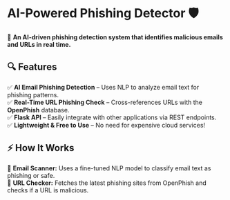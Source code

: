 # AI-Powered Phishing Detector 🛡️

🚀 **An AI-driven phishing detection system that identifies malicious emails and URLs in real time.**

## 🔍 Features
✅ **AI Email Phishing Detection** – Uses NLP to analyze email text for phishing patterns.  
✅ **Real-Time URL Phishing Check** – Cross-references URLs with the **OpenPhish** database.  
✅ **Flask API** – Easily integrate with other applications via REST endpoints.  
✅ **Lightweight & Free to Use** – No need for expensive cloud services!  

## ⚡ How It Works
🔹 **Email Scanner:** Uses a fine-tuned NLP model to classify email text as phishing or safe.  
🔹 **URL Checker:** Fetches the latest phishing sites from OpenPhish and checks if a URL is malicious. 
